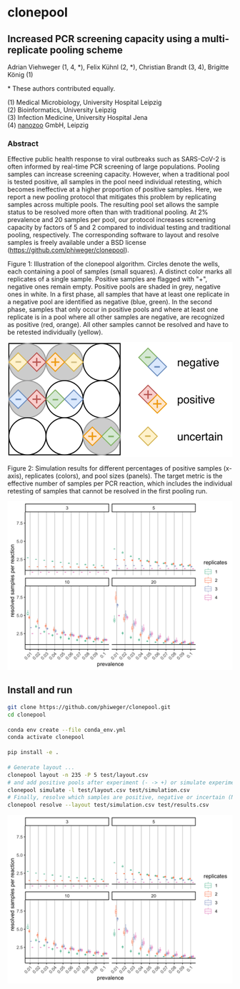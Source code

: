 # clonepool

## Increased PCR screening capacity using a multi-replicate pooling scheme

Adrian Viehweger (1, 4, \*), Felix Kühnl (2, \*), Christian Brandt (3, 4), Brigitte König (1)

\* These authors contributed equally.

(1) Medical Microbiology, University Hospital Leipzig  
(2) Bioinformatics, University Leipzig  
(3) Infection Medicine, University Hospital Jena  
(4) [nanozoo](http://www.nanozoo.org/) GmbH, Leipzig


### Abstract

Effective public health response to viral outbreaks such as SARS-CoV-2 is
often informed by real-time PCR screening of large populations. Pooling
samples can increase screening capacity. However, when a traditional pool is
tested positive, all samples in the pool need individual retesting, which
becomes ineffective at a higher proportion of positive samples. Here, we
report a new pooling protocol that mitigates this problem by replicating
samples across multiple pools. The resulting pool set allows the sample
status to be resolved more often than with traditional pooling. At 2%
prevalence and 20 samples per pool, our protocol increases screening capacity
by factors of 5 and 2 compared to individual testing and traditional pooling,
respectively. The corresponding software to layout and resolve samples is
freely available under a BSD license (https://github.com/phiweger/clonepool).

Figure 1: Illustration of the clonepool algorithm. Circles denote the wells, each
containing a pool of samples (small squares). A distinct color marks all
replicates of a single sample. Positive samples are flagged with
"+", negative ones remain empty. Positive pools are shaded in grey, negative ones in
white.  In a first phase, all samples that have at least one replicate in a
negative pool are identified as negative (blue, green). In the second phase,
samples that only occur in positive pools and where at least one replicate is
in a pool where all other samples are negative, are recognized as positive
(red, orange). All other samples cannot be resolved and have to be retested
individually (yellow).

![](img/protocol.png)

Figure 2: Simulation results for different percentages of positive samples (x-axis),
replicates (colors), and pool sizes (panels). The target metric is the
effective number of samples per PCR reaction, which includes the individual
retesting of samples that cannot be resolved in the first pooling run.

![](img/sim.png)

## Install and run

```bash
git clone https://github.com/phiweger/clonepool.git
cd clonepool

conda env create --file conda_env.yml
conda activate clonepool

pip install -e .

# Generate layout ...
clonepool layout -n 235 -P 5 test/layout.csv
# and add positive pools after experiment (- -> +) or simulate experiment.
clonepool simulate -l test/layout.csv test/simulation.csv
# Finally, resolve which samples are positive, negative or incertain (NA).
clonepool resolve --layout test/simulation.csv test/results.csv
```

![](img/sim.png)

